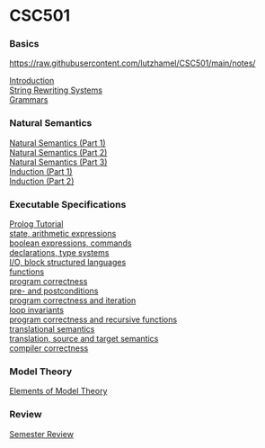 # CSC501

### Basics

https://raw.githubusercontent.com/lutzhamel/CSC501/main/notes/

[Introduction](https://raw.githubusercontent.com/lutzhamel/CSC501/main/notes/csc501-ln001.pdf)<br>
[String Rewriting Systems](https://raw.githubusercontent.com/lutzhamel/CSC501/main/notes/csc501-ln002.pdf)<br>
[Grammars](https://raw.githubusercontent.com/lutzhamel/CSC501/main/notes/csc501-ln003.pdf)<br>

### Natural Semantics

[Natural Semantics (Part 1)](https://raw.githubusercontent.com/lutzhamel/CSC501/main/notes/csc501-ln004.pdf)<br>
[Natural Semantics (Part 2)](https://raw.githubusercontent.com/lutzhamel/CSC501/main/notes/csc501-ln005.pdf)<br>
[Natural Semantics (Part 3)](https://raw.githubusercontent.com/lutzhamel/CSC501/main/notes/csc501-ln006.pdf)<br>
[Induction (Part 1)](https://raw.githubusercontent.com/lutzhamel/CSC501/main/notes/csc501-ln007.pdf)<br>
[Induction (Part 2)](https://raw.githubusercontent.com/lutzhamel/CSC501/main/notes/csc501-ln008.pdf)<br>

### Executable Specifications

[Prolog Tutorial](https://raw.githubusercontent.com/lutzhamel/CSC501/main/notes/prolog-tutorial.pdf)<br>
[state, arithmetic expressions](https://raw.githubusercontent.com/lutzhamel/CSC501/main/notes/csc501-ln009.pdf)<br>
[boolean expressions, commands](https://raw.githubusercontent.com/lutzhamel/CSC501/main/notes/csc501-ln010.pdf)<br>
[declarations, type systems](https://raw.githubusercontent.com/lutzhamel/CSC501/main/notes/csc501-ln011.pdf)<br>
[I/O, block structured languages](https://raw.githubusercontent.com/lutzhamel/CSC501/main/notes/csc501-ln012.pdf)<br>
[functions](https://raw.githubusercontent.com/lutzhamel/CSC501/main/notes/csc501-ln013.pdf)<br>
[program correctness](https://raw.githubusercontent.com/lutzhamel/CSC501/main/notes/csc501-ln014.pdf)<br>
[pre- and postconditions](https://raw.githubusercontent.com/lutzhamel/CSC501/main/notes/csc501-ln015.pdf)<br>
[program correctness and iteration](https://raw.githubusercontent.com/lutzhamel/CSC501/main/notes/csc501-ln016.pdf)<br>
[loop invariants](https://raw.githubusercontent.com/lutzhamel/CSC501/main/notes/csc501-ln017.pdf)<br>
[program correctness and recursive functions](https://raw.githubusercontent.com/lutzhamel/CSC501/main/notes/csc501-ln018.pdf)<br>
[translational semantics](https://raw.githubusercontent.com/lutzhamel/CSC501/main/notes/csc501-ln019.pdf)<br>
[translation, source and target semantics](https://raw.githubusercontent.com/lutzhamel/CSC501/main/notes/csc501-ln020.pdf)<br>
[compiler correctness](https://raw.githubusercontent.com/lutzhamel/CSC501/main/notes/csc501-ln021.pdf)<br>

### Model Theory

[Elements of Model Theory](https://raw.githubusercontent.com/lutzhamel/CSC501/main/notes/csc501-ln022.pdf)<br>

### Review

[Semester Review](https://raw.githubusercontent.com/lutzhamel/CSC501/main/notes/semester-review.pdf)<br>
